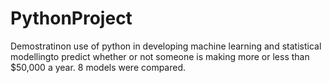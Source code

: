 # PythonProject
Demostratinon use of python in developing machine learning and statistical modellingto predict whether or not someone is making more or 
less than $50,000 a year. 8 models were compared. 
